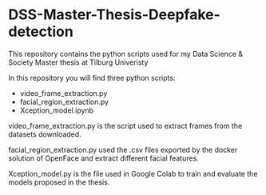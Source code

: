 # DSS-Master-Thesis-Deepfake-detection
This repository contains the python scripts used for my Data Science &amp; Society Master thesis at Tilburg Univeristy

In this repository you will find three python scripts:

- video_frame_extraction.py
- facial_region_extraction.py
- Xception_model.ipynb

video_frame_extraction.py is the script used to extract frames from the datasets downloaded.

facial_region_extraction.py used the .csv files exported by the docker solution of OpenFace and extract different facial features.

Xception_model.py is the file used in Google Colab to train and evaluate the models proposed in the thesis.

